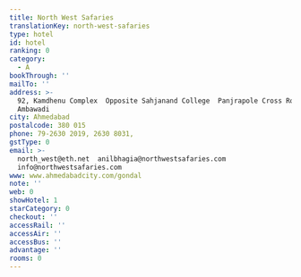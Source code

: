 ```yaml
---
title: North West Safaries
translationKey: north-west-safaries
type: hotel
id: hotel
ranking: 0
category:
  - A
bookThrough: ''
mailTo: ''
address: >-
  92, Kamdhenu Complex  Opposite Sahjanand College  Panjrapole Cross Roads 
  Ambawadi
city: Ahmedabad
postalcode: 380 015
phone: 79-2630 2019, 2630 8031,
gstType: 0
email: >-
  north_west@eth.net  anilbhagia@northwestsafaries.com 
  info@northwestsafaries.com
www: www.ahmedabadcity.com/gondal
note: ''
web: 0
showHotel: 1
starCategory: 0
checkout: ''
accessRail: ''
accessAir: ''
accessBus: ''
advantage: ''
rooms: 0
---
```







